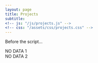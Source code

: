 ```yaml
---
layout: page
title: Projects
subtitle: 
<!-- js: "/js/projects.js" -->
<!-- css: "/assets/css/projects.css" -->
---
```


<p>Before the script...</p>


<script src="https://ajax.googleapis.com/ajax/libs/jquery/2.1.1/jquery.min.js"></script>

<div id="container">
  <div id="output">NO DATA 1</div>
  <div id="output2">NO DATA 2</div>
</div>

<script>
  var url = "https://danieltobon43.pythonanywhere.com/projects";
  // var url = "https://sourceforge.net/projects/kaais/files/stats/json?start_date=2013-08-18&end_date=2018-04-19";


$.ajax({
  method: "GET",
  cache: false,
  url: url,
  success: function(data) {
    // document.getElementById('output').innerHTML = data.total;
    // document.getElementById('output').innerHTML = "rico";
    document.getElementById('output').innerHTML = data.projects;
  },
  error: function(error) {
    //What do you want to do with the error?
    document.getElementById('output2').innerHTML = "error nene";
  },
});
  
</script>

